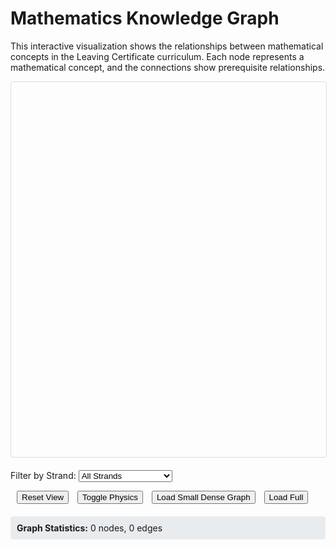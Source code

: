 # Mathematics Knowledge Graph

This interactive visualization shows the relationships between mathematical concepts in the Leaving Certificate curriculum. Each node represents a mathematical concept, and the connections show prerequisite relationships.

<div id="graph-container" style="width: 100%; height: 600px; border: 1px solid #ddd; border-radius: 4px;"></div>

<div id="controls" style="margin-top: 20px;">
  <label for="strand-filter">Filter by Strand: </label>
  <select id="strand-filter">
    <option value="">All Strands</option>
    <option value="Algebra">Algebra</option>
    <option value="Geometry">Geometry</option>
    <option value="Trigonometry">Trigonometry</option>
    <option value="Calculus">Calculus</option>
    <option value="Number">Number</option>
    <option value="Statistics">Statistics</option>
    <option value="Probability">Probability</option>
    <option value="Coordinate Geometry">Coordinate Geometry</option>
  </select>
  
  <button id="reset-view" style="margin-left: 10px;">Reset View</button>
  <button id="toggle-physics" style="margin-left: 10px;">Toggle Physics</button>
  <button id="load-simplified" style="margin-left: 10px;">Load Small Dense Graph</button>
  <button id="load-full" style="margin-left: 10px;">Load Full</button>
</div>

<div id="node-info" style="margin-top: 20px; padding: 10px; background-color: #f8f9fa; border-radius: 4px; display: none;">
  <h4 id="node-title"></h4>
  <p id="node-description"></p>
  <p><strong>Strand:</strong> <span id="node-strand"></span></p>
</div>

<div id="stats" style="margin-top: 20px; padding: 10px; background-color: #e9ecef; border-radius: 4px;">
  <strong>Graph Statistics:</strong> <span id="node-count">0</span> nodes, <span id="edge-count">0</span> edges
</div>

<script src="https://unpkg.com/vis-network/standalone/umd/vis-network.min.js"></script>
<script>
// Global variables
let network;
let currentData = {nodes: [], edges: []};

// Group color mapping
function getGroupColor(group) {
    const colors = {
        'Algebra': '#ff7675',
        'Geometry': '#74b9ff',
        'Trigonometry': '#55a3ff',
        'Calculus': '#fd79a8',
        'Number': '#00b894',
        'Statistics': '#fdcb6e',
        'Probability': '#e17055',
        'Coordinate Geometry': '#a29bfe',
        'Functions': '#fd79a8',
        'Sequences and Series': '#00cec9',
        'Complex Numbers': '#6c5ce7',
        'Measurement': '#fdcb6e',
        'Synthetic geometry': '#74b9ff',
        'Transformation geometry': '#55a3ff',
        'Differential Calculus': '#fd79a8',
        'Integral Calculus': '#e84393',
        'Counting and Probability': '#e17055'
    };
    return colors[group] || '#636e72';
}

// Load and process the knowledge graph data
document.addEventListener('DOMContentLoaded', function() {
    // Initialize the network
    const container = document.getElementById('graph-container');
    
    // Network options
    const options = {
        nodes: {
            shape: 'dot',
            size: 25,
            font: {
                size: 12,
                face: 'Arial'
            },
            borderWidth: 2,
            shadow: true
        },
        edges: {
            width: 1,
            shadow: true,
            smooth: {
                type: 'continuous'
            },
            color: {
                color: '#848484',
                highlight: '#848484',
                hover: '#848484'
            }
        },
        physics: {
            stabilization: false,
            barnesHut: {
                gravitationalConstant: -50000,
                springConstant: 0.002,
                springLength: 150
            }
        },
        interaction: {
            navigationButtons: true,
            keyboard: true,
            hover: true
        }
    };

    // Create network
    network = new vis.Network(container, currentData, options);

    // Handle node selection
    network.on('select', function(params) {
        if (params.nodes.length > 0) {
            const nodeId = params.nodes[0];
            const node = currentData.nodes.find(n => n.id === nodeId);
            if (node) {
                document.getElementById('node-title').textContent = node.label;
                document.getElementById('node-description').textContent = node.label || 'No description available';
                document.getElementById('node-strand').textContent = node.group || 'Unknown';
                document.getElementById('node-info').style.display = 'block';
            }
        }
    });

    // Handle deselection
    network.on('deselectNode', function() {
        document.getElementById('node-info').style.display = 'none';
    });

    // Filter by strand
    document.getElementById('strand-filter').addEventListener('change', function() {
        const selectedStrand = this.value;
        const nodes = currentData.nodes.map(node => {
            if (selectedStrand === '' || node.group === selectedStrand) {
                node.hidden = false;
            } else {
                node.hidden = true;
            }
            return node;
        });
        
        const edges = currentData.edges.map(edge => {
            const fromNode = currentData.nodes.find(n => n.id === edge.from);
            const toNode = currentData.nodes.find(n => n.id === edge.to);
            if (selectedStrand === '' || 
                (fromNode && !fromNode.hidden && toNode && !toNode.hidden)) {
                edge.hidden = false;
            } else {
                edge.hidden = true;
            }
            return edge;
        });
        
        network.setData({nodes: nodes, edges: edges});
        updateStats(nodes.filter(n => !n.hidden).length, edges.filter(e => !e.hidden).length);
    });

    // Reset view
    document.getElementById('reset-view').addEventListener('click', function() {
        network.fit();
    });

    // Toggle physics
    let physicsEnabled = true;
    document.getElementById('toggle-physics').addEventListener('click', function() {
        physicsEnabled = !physicsEnabled;
        network.setOptions({physics: {enabled: physicsEnabled}});
        this.textContent = physicsEnabled ? 'Disable Physics' : 'Enable Physics';
    });

    // Load simplified data
    document.getElementById('load-simplified').addEventListener('click', function() {
        loadGraphData('/_static/small-graph.json');
    });

    // Load full data
    document.getElementById('load-full').addEventListener('click', function() {
        loadGraphData('/_static/graph-data.json');
    });

    // Load full data by default
    loadGraphData('/_static/graph-data.json');
});

function loadGraphData(filename) {
    fetch(filename)
        .then(response => response.json())
        .then(data => {
            // Add initial positioning based on groups
            const groupPositions = {
                'Algebra': {x: -400, y: -200},
                'Geometry': {x: 400, y: -200},
                'Trigonometry': {x: 0, y: -400},
                'Calculus': {x: 0, y: 400},
                'Number': {x: -400, y: 200},
                'Statistics': {x: 400, y: 200},
                'Probability': {x: 400, y: 0},
                'Coordinate Geometry': {x: 200, y: -300},
                'Functions': {x: -200, y: 300},
                'Sequences and Series': {x: -200, y: -300},
                'Complex Numbers': {x: -300, y: 0},
                'Measurement': {x: 300, y: -100},
                'Synthetic geometry': {x: 300, y: -300},
                'Transformation geometry': {x: 200, y: 300},
                'Differential Calculus': {x: -100, y: 300},
                'Integral Calculus': {x: 100, y: 300},
                'Counting and Probability': {x: 300, y: 100}
            };
            
            // Apply group-based positioning and colors
            data.nodes.forEach(node => {
                // Add color based on group
                node.color = getGroupColor(node.group);
                
                // Add initial positioning with some randomness
                if (groupPositions[node.group]) {
                    node.x = groupPositions[node.group].x + (Math.random() - 0.5) * 150;
                    node.y = groupPositions[node.group].y + (Math.random() - 0.5) * 150;
                } else {
                    // Random positioning for unknown groups
                    node.x = (Math.random() - 0.5) * 800;
                    node.y = (Math.random() - 0.5) * 800;
                }
            });
            
            currentData = data;
            network.setData(data);
            updateStats(data.nodes.length, data.edges.length);
            
            // Update strand filter options based on available data
            const strands = [...new Set(data.nodes.map(node => node.group))].sort();
            const filter = document.getElementById('strand-filter');
            filter.innerHTML = '<option value="">All Strands</option>';
            strands.forEach(strand => {
                if (strand && strand !== 'Unknown') {
                    filter.innerHTML += `<option value="${strand}">${strand}</option>`;
                }
            });
            
            console.log(`Loaded ${data.nodes.length} nodes and ${data.edges.length} edges from ${filename}`);
        })
        .catch(error => {
            console.error('Error loading graph data:', error);
            // Fallback to simplified data
            loadSimplifiedFallback();
        });
}

function loadSimplifiedFallback() {
    // Fallback data if JSON files can't be loaded
    const fallbackData = {
        nodes: [
            {id: '1', label: 'Natural Numbers', group: 'Number', title: 'Counting numbers starting from 1'},
            {id: '2', label: 'Integers', group: 'Number', title: 'Whole numbers including negatives'},
            {id: '3', label: 'Rational Numbers', group: 'Number', title: 'Numbers expressible as fractions'},
            {id: '4', label: 'Complex Numbers', group: 'Number', title: 'Numbers with real and imaginary parts'},
            {id: '5', label: 'Linear Equations', group: 'Algebra', title: 'First-degree equations'},
            {id: '6', label: 'Quadratic Equations', group: 'Algebra', title: 'Second-degree equations'},
            {id: '7', label: 'Trigonometric Functions', group: 'Trigonometry', title: 'Sine, cosine, tangent functions'},
            {id: '8', label: 'Derivatives', group: 'Calculus', title: 'Rate of change of functions'},
            {id: '9', label: 'Integration', group: 'Calculus', title: 'Antiderivatives and areas'},
            {id: '10', label: 'Probability', group: 'Probability', title: 'Likelihood of events'}
        ],
        edges: [
            {from: '1', to: '2', title: 'Natural numbers extend to integers'},
            {from: '2', to: '3', title: 'Integers extend to rational numbers'},
            {from: '3', to: '4', title: 'Rational numbers extend to complex numbers'},
            {from: '5', to: '6', title: 'Linear equations are prerequisite for quadratics'},
            {from: '6', to: '8', title: 'Quadratic functions can be differentiated'},
            {from: '8', to: '9', title: 'Integration is the reverse of differentiation'},
            {from: '7', to: '8', title: 'Trigonometric functions can be differentiated'},
            {from: '7', to: '9', title: 'Trigonometric functions can be integrated'}
        ]
    };
    
    currentData = fallbackData;
    network.setData(fallbackData);
    updateStats(fallbackData.nodes.length, fallbackData.edges.length);
}

function updateStats(nodeCount, edgeCount) {
    document.getElementById('node-count').textContent = nodeCount;
    document.getElementById('edge-count').textContent = edgeCount;
}
</script> 